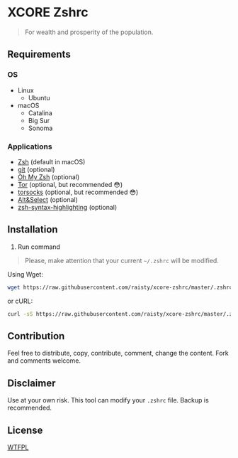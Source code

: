 # XCORE Zshrc

> For wealth and prosperity of the population.

## Requirements

### OS

- Linux
  - Ubuntu
- macOS
  - Catalina
  - Big Sur
  - Sonoma

### Applications

- [Zsh](https://www.zsh.org/) (default in macOS)
- [git](https://git-scm.com/download/linux) (optional)
- [Oh My Zsh](https://ohmyz.sh/) (optional)
- [Tor](https://www.torproject.org) (optional, but recommended 😳)
- [torsocks](https://formulae.brew.sh/formula/torsocks) (optional, but recommended 😳)
- [Alt&Select](https://github.com/raisty/alt-and-select) (optional)
- [zsh-syntax-highlighting](https://github.com/zsh-users/zsh-syntax-highlighting) (optional)

## Installation

1. Run command

> Please, make attention that your current `~/.zshrc` will be modified.

Using Wget:

```sh
wget https://raw.githubusercontent.com/raisty/xcore-zshrc/master/.zshrc -nc --no-dns-cache -O ->> ~/.zshrc
```

or cURL:

```sh
curl -sS https://raw.githubusercontent.com/raisty/xcore-zshrc/master/.zshrc >> ~/.zshrc
```

## Contribution

Feel free to distribute, copy, contribute, comment, change the content. Fork and comments welcome.

## Disclaimer

Use at your own risk. This tool can modify your `.zshrc` file. Backup is recommended.

## License

[WTFPL](LICENSE)
